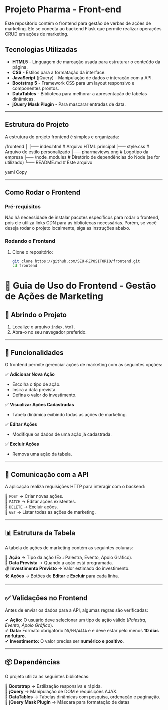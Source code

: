 # Projeto Pharma - Front-end

Este repositório contém o frontend para gestão de verbas de ações de marketing. Ele se conecta ao backend Flask que permite realizar operações CRUD em ações de marketing.

## Tecnologias Utilizadas

- **HTML5** - Linguagem de marcação usada para estruturar o conteúdo da página.
- **CSS** - Estilos para a formatação da interface.
- **JavaScript** (jQuery) - Manipulação de dados e interação com a API.
- **Bootstrap 5** - Framework CSS para um layout responsivo e componentes prontos.
- **DataTables** - Biblioteca para melhorar a apresentação de tabelas dinâmicas.
- **jQuery Mask Plugin** - Para mascarar entradas de data.

---

## Estrutura do Projeto

A estrutura do projeto frontend é simples e organizada:

/frontend │ ├── index.html # Arquivo HTML principal ├── style.css # Arquivo de estilo personalizado ├── pharmaviews.png # Logotipo da empresa ├── /node_modules # Diretório de dependências do Node (se for utilizado) └── README.md # Este arquivo

yaml
Copy

---

## Como Rodar o Frontend

### Pré-requisitos

Não há necessidade de instalar pacotes específicos para rodar o frontend, pois ele utiliza links CDN para as bibliotecas necessárias. Porém, se você deseja rodar o projeto localmente, siga as instruções abaixo.

### Rodando o Frontend

1. Clone o repositório:
   ```bash
   git clone https://github.com/SEU-REPOSITORIO/frontend.git
   cd frontend
# 📌 Guia de Uso do Frontend - Gestão de Ações de Marketing  

## 🚀 Abrindo o Projeto  
1. Localize o arquivo `index.html`.  
2. Abra-o no seu navegador preferido.  

---  

## 🎯 Funcionalidades  
O frontend permite gerenciar ações de marketing com as seguintes opções:  

✅ **Adicionar Nova Ação**  
- Escolha o tipo de ação.  
- Insira a data prevista.  
- Defina o valor do investimento.  

✅ **Visualizar Ações Cadastradas**  
- Tabela dinâmica exibindo todas as ações de marketing.  

✅ **Editar Ações**  
- Modifique os dados de uma ação já cadastrada.  

✅ **Excluir Ações**  
- Remova uma ação da tabela.  

---  

## 🔗 Comunicação com a API  
A aplicação realiza requisições HTTP para interagir com o backend:  

🔹 `POST` → Criar novas ações.  
🔹 `PATCH` → Editar ações existentes.  
🔹 `DELETE` → Excluir ações.  
🔹 `GET` → Listar todas as ações de marketing.  

---  

## 📊 Estrutura da Tabela  
A tabela de ações de marketing contém as seguintes colunas:  

📌 **Ação** → Tipo da ação (Ex.: Palestra, Evento, Apoio Gráfico).  
📅 **Data Prevista** → Quando a ação está programada.  
💰 **Investimento Previsto** → Valor estimado do investimento.  
🛠 **Ações** → Botões de **Editar** e **Excluir** para cada linha.  

---  

## ✅ Validações no Frontend  
Antes de enviar os dados para a API, algumas regras são verificadas:  

✔ **Ação:** O usuário deve selecionar um tipo de ação válido (*Palestra, Evento, Apoio Gráfico*).  
✔ **Data:** Formato obrigatório `DD/MM/AAAA` e e deve estar pelo menos **10 dias no futuro**.  
✔ **Investimento:** O valor precisa ser **numérico e positivo**.  

---  

## 📦 Dependências  
O projeto utiliza as seguintes bibliotecas:  

📌 **Bootstrap** → Estilização responsiva e rápida.  
📌 **jQuery** → Manipulação de DOM e requisições AJAX.  
📌 **DataTables** → Tabelas dinâmicas com pesquisa, ordenação e paginação.  
📌 **jQuery Mask Plugin** → Máscara para formatação de datas
